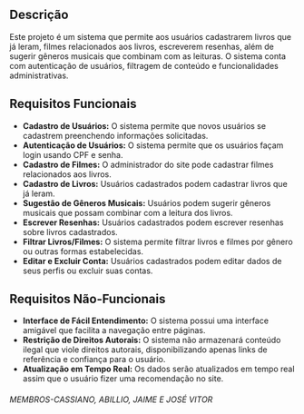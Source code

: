 ## Descrição
Este projeto é um sistema que permite aos usuários cadastrarem livros que já leram, filmes relacionados aos livros, escreverem resenhas, além de sugerir gêneros musicais que combinam com as leituras. O sistema conta com autenticação de usuários, filtragem de conteúdo e funcionalidades administrativas.

## Requisitos Funcionais
- **Cadastro de Usuários:** O sistema permite que novos usuários se cadastrem preenchendo informações solicitadas.
- **Autenticação de Usuários:** O sistema permite que os usuários façam login usando CPF e senha.
- **Cadastro de Filmes:** O administrador do site pode cadastrar filmes relacionados aos livros.
- **Cadastro de Livros:** Usuários cadastrados podem cadastrar livros que já leram.
- **Sugestão de Gêneros Musicais:** Usuários podem sugerir gêneros musicais que possam combinar com a leitura dos livros.
- **Escrever Resenhas:** Usuários cadastrados podem escrever resenhas sobre livros cadastrados.
- **Filtrar Livros/Filmes:** O sistema permite filtrar livros e filmes por gênero ou outras formas estabelecidas.
- **Editar e Excluir Conta:** Usuários cadastrados podem editar dados de seus perfis ou excluir suas contas.

## Requisitos Não-Funcionais
- **Interface de Fácil Entendimento:** O sistema possui uma interface amigável que facilita a navegação entre páginas.
- **Restrição de Direitos Autorais:** O sistema não armazenará conteúdo ilegal que viole direitos autorais, disponibilizando apenas links de referência e confiança para o usuário.
- **Atualização em Tempo Real:** Os dados serão atualizados em tempo real assim que o usuário fizer uma recomendação no site.
 
###### MEMBROS-CASSIANO, ABILLIO, JAIME E JOSÉ VITOR
